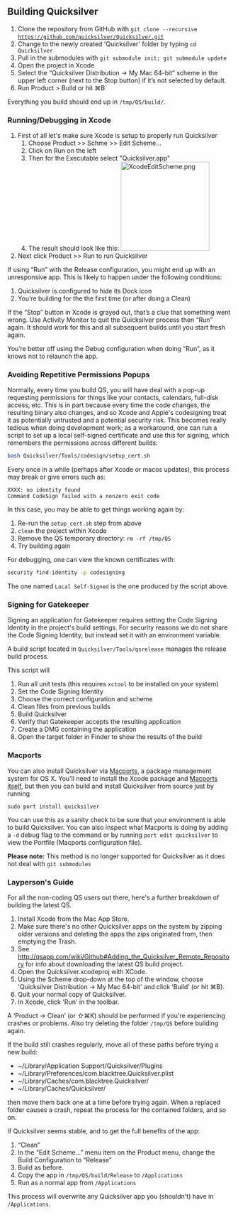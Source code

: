 ## Building Quicksilver

1.  Clone the repository from GitHub with
    `git clone --recursive `[`https://github.com/quicksilver/Quicksilver.git`](https://github.com/quicksilver/Quicksilver.git)
2.  Change to the newly created 'Quicksilver' folder by typing
    `cd Quicksilver`
3.  Pull in the submodules with
    `git submodule init; git submodule update`
4.  Open the project in Xcode
5.  Select the “Quicksilver Distribution → My Mac 64-bit” scheme in the
    upper left corner (next to the Stop button) if it’s not selected by
    default.
6.  Run Product \> Build or hit ⌘B

Everything you build should end up in `/tmp/QS/build/`.

### Running/Debugging in Xcode

1.  First of all let's make sure Xcode is setup to properly run
    Quicksilver
    1.  Choose Product \>\> Schme \>\> Edit Scheme...
    2.  Click on Run on the left
    3.  Then for the Executable select "Quicksilver.app"
    4.  The result should look like this:
        <img src="XcodeEditScheme.png" title="XcodeEditScheme.png" width="200"
        alt="XcodeEditScheme.png" />
2.  Next click Product \>\> Run to run Quicksilver

If using “Run” with the Release configuration, you might end up with an
unresponsive app. This is likely to happen under the following
conditions:

1.  Quicksilver is configured to hide its Dock icon
2.  You’re building for the the first time (or after doing a Clean)

If the “Stop” button in Xcode is grayed out, that’s a clue that
something went wrong. Use Activity Monitor to quit the Quicksilver
process then “Run” again. It should work for this and all subsequent
builds until you start fresh again.

You’re better off using the Debug configuration when doing “Run”, as it
knows not to relaunch the app.

### Avoiding Repetitive Permissions Popups

Normally, every time you build QS, you will have deal with a pop-up requesting permissions for things like your contacts, calendars, full-disk access, etc.
This is in part because every time the code changes, the resulting binary also changes, and so Xcode and Apple's codesigning treat it as potentially untrusted and a potential security risk.
This becomes really tedious when doing development work; as a workaround, one can run a script to set up a local self-signed certificate and use this for signing, which remembers the permissions across different builds:

```bash
bash Quicksilver/Tools/codesign/setup_cert.sh
```

Every once in a while (perhaps after Xcode or macos updates), this process may break or give errors such as:

```
XXXX: no identity found
Command CodeSign failed with a nonzero exit code
```

In this case, you may be able to get things working again by:

1. Re-run the `setup_cert.sh` step from above
1. `clean` the project within Xcode 
1. Remove the QS temporary directory: `rm -rf /tmp/QS`
1. Try building again

For debugging, one can view the known certificates with:

```bash
security find-identity -p codesigning
```

The one named `Local Self-Signed` is the one produced by the script above.

### Signing for Gatekeeper

Signing an application for Gatekeeper requires setting the Code Signing
Identity in the project's build settings. For security reasons we do not
share the Code Signing Identity, but instead set it with an environment
variable.

A build script located in `Quicksilver/Tools/qsrelease` manages the
release build process.

This script will

1.  Run all unit tests (this requires `xctool` to be installed on your
    system)
2.  Set the Code Signing Identity
3.  Choose the correct configuration and scheme
4.  Clean files from previous builds
5.  Build Quicksilver
6.  Verify that Gatekeeper accepts the resulting application
7.  Create a DMG containing the application
8.  Open the target folder in Finder to show the results of the build

### Macports

You can also install Quicksilver via
[Macports](http://www.macports.org/), a package management system for OS
X. You'll need to install the Xcode package and [Macports
itself](http://www.macports.org/install.php), but then you can build and
install Quicksilver from source just by running

`sudo port install quicksilver`

You can use this as a sanity check to be sure that your environment is
able to build Quicksilver. You can also inspect what Macports is doing
by adding a `-d` debug flag to the command or by running
`port edit quicksilver` to view the Portfile (Macports configuration
file).

**Please note:** This method is no longer supported for Quicksilver as
it does not deal with `git submodules`

### Layperson's Guide

For all the non-coding QS users out there, here's a further breakdown of
building the latest QS.

1.  Install Xcode from the Mac App Store.
2.  Make sure there's no other Quicksilver apps on the system by zipping
    older versions and deleting the apps the zips originated from, then
    emptying the Trash.
3.  See
    <http://qsapp.com/wiki/Github#Adding_the_Quicksilver_Remote_Repository>
    for info about downloading the latest QS build project.
4.  Open the Quicksilver.xcodeproj with XCode.
5.  Using the Scheme drop-down at the top of the window, choose
    'Quicksilver Distribution → My Mac 64-bit' and click ‘Build’ (or hit
    ⌘B).
6.  Quit your normal copy of Quicksilver.
7.  In Xcode, click 'Run' in the toolbar.

A ‘Product -\> Clean’ (or ⇧⌘K) should be performed if you're
experiencing crashes or problems. Also try deleting the folder `/tmp/QS`
before building again.

If the build still crashes regularly, move all of these paths before
trying a new build:

-   \~/Library/Application Support/Quicksilver/Plugins
-   \~/Library/Preferences/com.blacktree.Quicksilver.plist
-   \~/Library/Caches/com.blacktree.Quicksilver/
-   \~/Library/Caches/Quicksilver/

then move them back one at a time before trying again. When a replaced
folder causes a crash, repeat the process for the contained folders, and
so on.

If Quicksilver seems stable, and to get the full benefits of the app:

1.  “Clean”
2.  In the “Edit Scheme…” menu item on the Product menu, change the
    Build Configuration to “Release”
3.  Build as before.
4.  Copy the app in `/tmp/QS/build/Release` to `/Applications`
5.  Run as a normal app from `/Applications`

This process will overwrite any Quicksilver app you (shouldn't) have in
`/Applications`.
